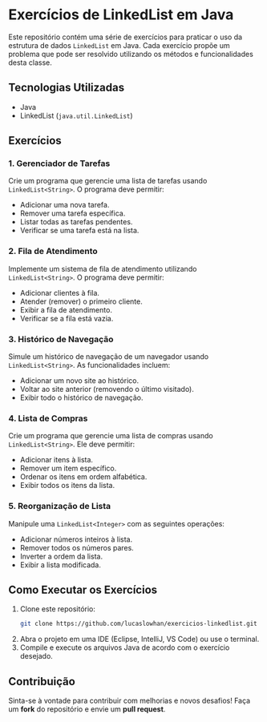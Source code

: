 # Exercícios de LinkedList em Java

Este repositório contém uma série de exercícios para praticar o uso da estrutura de dados `LinkedList` em Java. Cada exercício propõe um problema que pode ser resolvido utilizando os métodos e funcionalidades desta classe.

## Tecnologias Utilizadas
- Java
- LinkedList (`java.util.LinkedList`)

## Exercícios

### 1. Gerenciador de Tarefas
Crie um programa que gerencie uma lista de tarefas usando `LinkedList<String>`. O programa deve permitir:
- Adicionar uma nova tarefa.
- Remover uma tarefa específica.
- Listar todas as tarefas pendentes.
- Verificar se uma tarefa está na lista.

### 2. Fila de Atendimento
Implemente um sistema de fila de atendimento utilizando `LinkedList<String>`. O programa deve permitir:
- Adicionar clientes à fila.
- Atender (remover) o primeiro cliente.
- Exibir a fila de atendimento.
- Verificar se a fila está vazia.

### 3. Histórico de Navegação
Simule um histórico de navegação de um navegador usando `LinkedList<String>`. As funcionalidades incluem:
- Adicionar um novo site ao histórico.
- Voltar ao site anterior (removendo o último visitado).
- Exibir todo o histórico de navegação.

### 4. Lista de Compras
Crie um programa que gerencie uma lista de compras usando `LinkedList<String>`. Ele deve permitir:
- Adicionar itens à lista.
- Remover um item específico.
- Ordenar os itens em ordem alfabética.
- Exibir todos os itens da lista.

### 5. Reorganização de Lista
Manipule uma `LinkedList<Integer>` com as seguintes operações:
- Adicionar números inteiros à lista.
- Remover todos os números pares.
- Inverter a ordem da lista.
- Exibir a lista modificada.

## Como Executar os Exercícios
1. Clone este repositório:
   ```sh
   git clone https://github.com/lucaslowhan/exercicios-linkedlist.git
   ```
2. Abra o projeto em uma IDE (Eclipse, IntelliJ, VS Code) ou use o terminal.
3. Compile e execute os arquivos Java de acordo com o exercício desejado.

## Contribuição
Sinta-se à vontade para contribuir com melhorias e novos desafios! Faça um **fork** do repositório e envie um **pull request**.